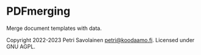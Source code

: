 # PDFmerging

Merge document templates with data.

Copyright 2022-2023 Petri Savolainen <petri@koodaamo.fi>.
Licensed under GNU AGPL.
